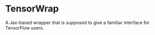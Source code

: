 # TensorWrap
 A Jax-based wrapper that is supposed to give a familiar interface for TensorFlow users.

